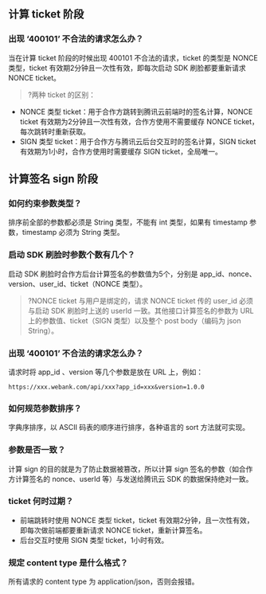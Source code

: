 ## 计算 ticket 阶段
### 出现 ‘400101’ 不合法的请求怎么办？
当在计算 ticket 阶段的时候出现 400101 不合法的请求，ticket 的类型是 NONCE 类型，ticket 有效期2分钟且一次性有效，即每次启动 SDK 刷脸都要重新请求 NONCE ticket。
>?两种 ticket 的区别：
- NONCE 类型 ticket：用于合作方跳转到腾讯云前端时的签名计算，NONCE ticket 有效期为2分钟且一次性有效，合作方使用不需要缓存 NONCE ticket，每次跳转时重新获取。
- SIGN 类型 ticket：用于合作方与腾讯云后台交互时的签名计算，SIGN ticket 有效期为1小时，合作方使用时需要缓存 SIGN ticket，全局唯一。

## 计算签名 sign 阶段
### 如何约束参数类型？
排序前全部的参数都必须是 String 类型，不能有 int 类型，如果有 timestamp 参数，timestamp 必须为 String 类型。

### 启动 SDK 刷脸时参数个数有几个？
启动 SDK 刷脸时合作方后台计算签名的参数值为5个，分别是 app_id、nonce、version、user_id、ticket（NONCE 类型）。
>?NONCE ticket 与用户是绑定的，请求 NONCE ticket 传的 user_id 必须与启动 SDK 刷脸时上送的 userId 一致。其他接口计算签名的参数为 URL 上的参数值、ticket（SIGN 类型）以及整个 post body（编码为 json String）。

### 出现 ‘400101’ 不合法的请求怎么办？
请求时将 app_id 、version 等几个参数是放在 URL 上，例如：
```
https://xxx.webank.com/api/xxx?app_id=xxx&version=1.0.0
```

### 如何规范参数排序？
字典序排序，以 ASCII 码表的顺序进行排序，各种语言的 sort 方法就可实现。

### 参数是否一致？
计算 sign 的目的就是为了防止数据被篡改，所以计算 sign 签名的参数（如合作方计算签名的 nonce、userId 等）与发送给腾讯云 SDK 的数据保持绝对一致。

### ticket 何时过期？
- 前端跳转时使用 NONCE 类型 ticket，ticket 有效期2分钟，且一次性有效，即每次做前端都要重新请求 NONCE ticket，重新计算签名。
- 后台交互时使用 SIGN 类型 ticket，1小时有效。

### 规定 content type 是什么格式？
所有请求的 content type 为 application/json，否则会报错。
